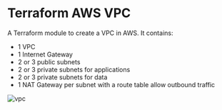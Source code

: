 # Terraform AWS VPC

A Terraform module to create a VPC in AWS. It contains:

* 1 VPC
* 1 Internet Gateway
* 2 or 3 public subnets
* 2 or 3 private subnets for applications
* 2 or 3 private subnets for data
* 1 NAT Gateway per subnet with a route table allow outbound traffic

![vpc](https://user-images.githubusercontent.com/86591400/228876266-b76cb060-46ef-400d-83df-262f88cf487f.png)
